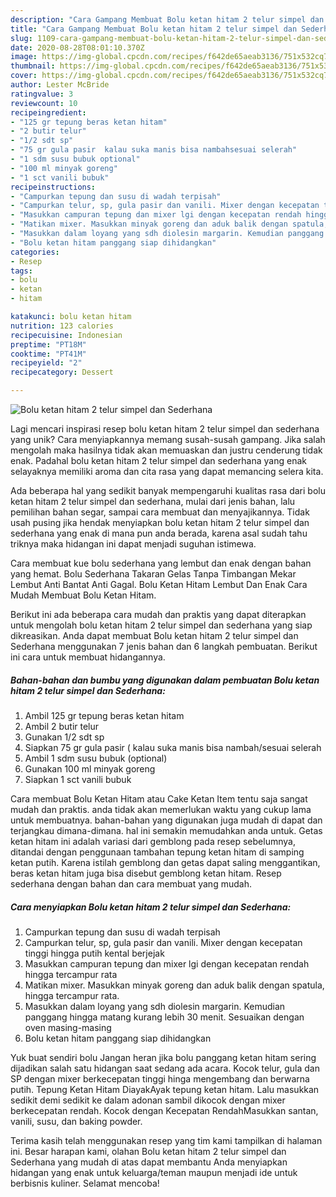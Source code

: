 ```yaml
---
description: "Cara Gampang Membuat Bolu ketan hitam 2 telur simpel dan Sederhana yang Menggugah Selera"
title: "Cara Gampang Membuat Bolu ketan hitam 2 telur simpel dan Sederhana yang Menggugah Selera"
slug: 1109-cara-gampang-membuat-bolu-ketan-hitam-2-telur-simpel-dan-sederhana-yang-menggugah-selera
date: 2020-08-28T08:01:10.370Z
image: https://img-global.cpcdn.com/recipes/f642de65aeab3136/751x532cq70/bolu-ketan-hitam-2-telur-simpel-dan-sederhana-foto-resep-utama.jpg
thumbnail: https://img-global.cpcdn.com/recipes/f642de65aeab3136/751x532cq70/bolu-ketan-hitam-2-telur-simpel-dan-sederhana-foto-resep-utama.jpg
cover: https://img-global.cpcdn.com/recipes/f642de65aeab3136/751x532cq70/bolu-ketan-hitam-2-telur-simpel-dan-sederhana-foto-resep-utama.jpg
author: Lester McBride
ratingvalue: 3
reviewcount: 10
recipeingredient:
- "125 gr tepung beras ketan hitam"
- "2 butir telur"
- "1/2 sdt sp"
- "75 gr gula pasir  kalau suka manis bisa nambahsesuai selerah"
- "1 sdm susu bubuk optional"
- "100 ml minyak goreng"
- "1 sct vanili bubuk"
recipeinstructions:
- "Campurkan tepung dan susu di wadah terpisah"
- "Campurkan telur, sp, gula pasir dan vanili. Mixer dengan kecepatan tinggi hingga putih kental berjejak"
- "Masukkan campuran tepung dan mixer lgi dengan kecepatan rendah hingga tercampur rata"
- "Matikan mixer. Masukkan minyak goreng dan aduk balik dengan spatula, hingga tercampur rata."
- "Masukkan dalam loyang yang sdh diolesin margarin. Kemudian panggang hingga matang kurang lebih 30 menit. Sesuaikan dengan oven masing-masing"
- "Bolu ketan hitam panggang siap dihidangkan"
categories:
- Resep
tags:
- bolu
- ketan
- hitam

katakunci: bolu ketan hitam 
nutrition: 123 calories
recipecuisine: Indonesian
preptime: "PT18M"
cooktime: "PT41M"
recipeyield: "2"
recipecategory: Dessert

---
```



![Bolu ketan hitam 2 telur simpel dan Sederhana](https://img-global.cpcdn.com/recipes/f642de65aeab3136/751x532cq70/bolu-ketan-hitam-2-telur-simpel-dan-sederhana-foto-resep-utama.jpg)

Lagi mencari inspirasi resep bolu ketan hitam 2 telur simpel dan sederhana yang unik? Cara menyiapkannya memang susah-susah gampang. Jika salah mengolah maka hasilnya tidak akan memuaskan dan justru cenderung tidak enak. Padahal bolu ketan hitam 2 telur simpel dan sederhana yang enak selayaknya memiliki aroma dan cita rasa yang dapat memancing selera kita.

Ada beberapa hal yang sedikit banyak mempengaruhi kualitas rasa dari bolu ketan hitam 2 telur simpel dan sederhana, mulai dari jenis bahan, lalu pemilihan bahan segar, sampai cara membuat dan menyajikannya. Tidak usah pusing jika hendak menyiapkan bolu ketan hitam 2 telur simpel dan sederhana yang enak di mana pun anda berada, karena asal sudah tahu triknya maka hidangan ini dapat menjadi suguhan istimewa.

Cara membuat kue bolu sederhana yang lembut dan enak dengan bahan yang hemat. Bolu Sederhana Takaran Gelas Tanpa Timbangan Mekar Lembut Anti Bantat Anti Gagal. Bolu Ketan Hitam Lembut Dan Enak Cara Mudah Membuat Bolu Ketan Hitam.


Berikut ini ada beberapa cara mudah dan praktis yang dapat diterapkan untuk mengolah bolu ketan hitam 2 telur simpel dan sederhana yang siap dikreasikan. Anda dapat membuat Bolu ketan hitam 2 telur simpel dan Sederhana menggunakan 7 jenis bahan dan 6 langkah pembuatan. Berikut ini cara untuk membuat hidangannya.

<!--inarticleads1-->

##### Bahan-bahan dan bumbu yang digunakan dalam pembuatan Bolu ketan hitam 2 telur simpel dan Sederhana:

1. Ambil 125 gr tepung beras ketan hitam
1. Ambil 2 butir telur
1. Gunakan 1/2 sdt sp
1. Siapkan 75 gr gula pasir ( kalau suka manis bisa nambah/sesuai selerah
1. Ambil 1 sdm susu bubuk (optional)
1. Gunakan 100 ml minyak goreng
1. Siapkan 1 sct vanili bubuk


Cara membuat Bolu Ketan Hitam atau Cake Ketan Item tentu saja sangat mudah dan praktis. anda tidak akan memerlukan waktu yang cukup lama untuk membuatnya. bahan-bahan yang digunakan juga mudah di dapat dan terjangkau dimana-dimana. hal ini semakin memudahkan anda untuk. Getas ketan hitam ini adalah variasi dari gemblong pada resep sebelumnya, ditandai dengan penggunaan tambahan tepung ketan hitam di samping ketan putih. Karena istilah gemblong dan getas dapat saling menggantikan, beras ketan hitam juga bisa disebut gemblong ketan hitam. Resep sederhana dengan bahan dan cara membuat yang mudah. 

<!--inarticleads2-->

##### Cara menyiapkan Bolu ketan hitam 2 telur simpel dan Sederhana:

1. Campurkan tepung dan susu di wadah terpisah
1. Campurkan telur, sp, gula pasir dan vanili. Mixer dengan kecepatan tinggi hingga putih kental berjejak
1. Masukkan campuran tepung dan mixer lgi dengan kecepatan rendah hingga tercampur rata
1. Matikan mixer. Masukkan minyak goreng dan aduk balik dengan spatula, hingga tercampur rata.
1. Masukkan dalam loyang yang sdh diolesin margarin. Kemudian panggang hingga matang kurang lebih 30 menit. Sesuaikan dengan oven masing-masing
1. Bolu ketan hitam panggang siap dihidangkan


Yuk buat sendiri bolu Jangan heran jika bolu panggang ketan hitam sering dijadikan salah satu hidangan saat sedang ada acara. Kocok telur, gula dan SP dengan mixer berkecepatan tinggi hinga mengembang dan berwarna putih. Tepung Ketan Hitam DiayakAyak tepung ketan hitam. Lalu masukkan sedikit demi sedikit ke dalam adonan sambil dikocok dengan mixer berkecepatan rendah. Kocok dengan Kecepatan RendahMasukkan santan, vanili, susu, dan baking powder. 

Terima kasih telah menggunakan resep yang tim kami tampilkan di halaman ini. Besar harapan kami, olahan Bolu ketan hitam 2 telur simpel dan Sederhana yang mudah di atas dapat membantu Anda menyiapkan hidangan yang enak untuk keluarga/teman maupun menjadi ide untuk berbisnis kuliner. Selamat mencoba!
